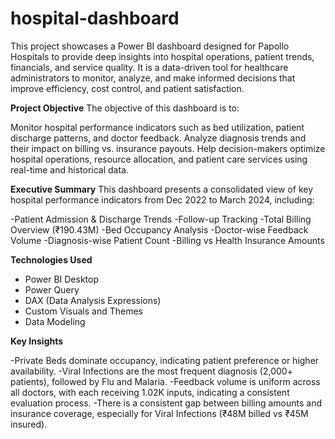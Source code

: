 # hospital-dashboard
This project showcases a Power BI dashboard designed for Papollo Hospitals to provide deep insights into hospital operations, patient trends, financials, and service quality. It is a data-driven tool for healthcare administrators to monitor, analyze, and make informed decisions that improve efficiency, cost control, and patient satisfaction.

**Project Objective**
The objective of this dashboard is to:

Monitor hospital performance indicators such as bed utilization, patient discharge patterns, and doctor feedback.
Analyze diagnosis trends and their impact on billing vs. insurance payouts.
Help decision-makers optimize hospital operations, resource allocation, and patient care services using real-time and historical data.

**Executive Summary**
This dashboard presents a consolidated view of key hospital performance indicators from Dec 2022 to March 2024, including:

-Patient Admission & Discharge Trends
-Follow-up Tracking
-Total Billing Overview (₹190.43M)
-Bed Occupancy Analysis
-Doctor-wise Feedback Volume
-Diagnosis-wise Patient Count
-Billing vs Health Insurance Amounts

**Technologies Used**

- Power BI Desktop  
- Power Query  
- DAX (Data Analysis Expressions)  
- Custom Visuals and Themes  
- Data Modeling

**Key Insights**

-Private Beds dominate occupancy, indicating patient preference or higher availability.
-Viral Infections are the most frequent diagnosis (2,000+ patients), followed by Flu and Malaria.
-Feedback volume is uniform across all doctors, with each receiving 1.02K inputs, indicating a consistent evaluation process.
-There is a consistent gap between billing amounts and insurance coverage, especially for Viral Infections (₹48M billed vs ₹45M insured).








